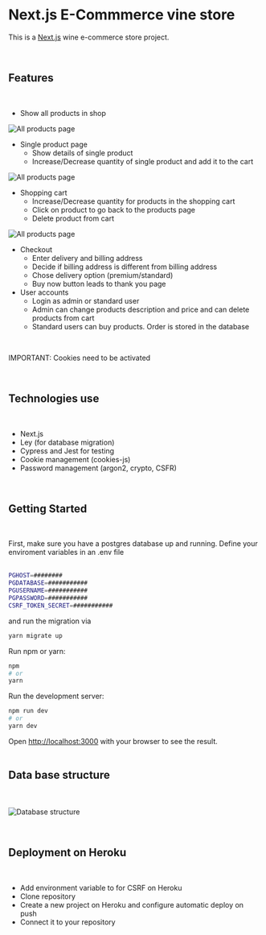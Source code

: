 # Next.js E-Commmerce vine store

This is a [Next.js](https://nextjs.org/) wine e-commerce store project.

<br/>

## Features

<br>

- Show all products in shop

![All products page](./doc/productsScreenshot.PNG)

- Single product page
  - Show details of single product
  - Increase/Decrease quantity of single product and add it to the cart

![All products page](./doc/singleProductScreenshot.PNG)

- Shopping cart
  - Increase/Decrease quantity for products in the shopping cart
  - Click on product to go back to the products page
  - Delete product from cart

![All products page](./doc/shoppingCartScreenshot.PNG)

- Checkout
  - Enter delivery and billing address
  - Decide if billing address is different from billing address
  - Chose delivery option (premium/standard)
  - Buy now button leads to thank you page
- User accounts
  - Login as admin or standard user
  - Admin can change products description and price and can delete products from cart
  - Standard users can buy products. Order is stored in the database

<br/>

IMPORTANT: Cookies need to be activated

<br/>

## Technologies use

<br>

- Next.js
- Ley (for database migration)
- Cypress and Jest for testing
- Cookie management (cookies-js)
- Password management (argon2, crypto, CSFR)

<br>

## Getting Started

<br/>

First, make sure you have a postgres database up and running. Define your enviroment variables in an .env file<br/><br/>

```bash
PGHOST=########
PGDATABASE=###########
PGUSERNAME=###########
PGPASSWORD=###########
CSRF_TOKEN_SECRET=###########
```

and run the migration via

```bash
yarn migrate up
```

Run npm or yarn:

```bash
npm
# or
yarn
```

Run the development server:

```bash
npm run dev
# or
yarn dev
```

Open [http://localhost:3000](http://localhost:3000) with your browser to see the result.
<br/><br/>

## Data base structure

<br/><br/>
![Database structure](./doc/databasestructure.PNG)

<br/>

## Deployment on Heroku

<br/>

- Add environment variable to for CSRF on Heroku
- Clone repository
- Create a new project on Heroku and configure automatic deploy on push
- Connect it to your repository
